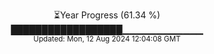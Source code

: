 <p align="center">
⏳Year Progress (61.34 %)<br>
██████████████████▁▁▁▁▁▁▁▁▁▁▁▁ <br>
<sub>Updated: Mon, 12 Aug 2024 12:04:08 GMT</sub>
</p>

